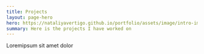 ```yaml
---
title: Projects
layout: page-hero
hero: https://nataliyavertigo.github.io/portfolio/assets/image/intro-image.jpg
summary: Here is the projects I have worked on
---
```



Loremipsum sit amet dolor
